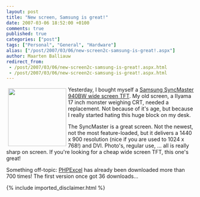 ```yaml
---
layout: post
title: "New screen, Samsung is great!"
date: 2007-03-06 18:52:00 +0100
comments: true
published: true
categories: ["post"]
tags: ["Personal", "General", "Hardware"]
alias: ["/post/2007/03/06/new-screen2c-samsung-is-great!.aspx"]
author: Maarten Balliauw
redirect_from:
 - /post/2007/03/06/new-screen2c-samsung-is-great!.aspx.html
 - /post/2007/03/06/new-screen2c-samsung-is-great!.aspx.html
---
```

<p><a href="/images/WindowsLiveWriter/NewscreenSamsungisgreat_A37B/samsungsyncmaster940bw%5B5%5D.jpg" mce_href="/images/WindowsLiveWriter/NewscreenSamsungisgreat_A37B/samsungsyncmaster940bw%5B5%5D.jpg" atomicselection="true"><img src="/images/WindowsLiveWriter/NewscreenSamsungisgreat_A37B/samsungsyncmaster940bw_thumb%5B5%5D.jpg" style="border: 0px none ; margin: 5px;" mce_src="/images/WindowsLiveWriter/NewscreenSamsungisgreat_A37B/samsungsyncmaster940bw_thumb%5B5%5D.jpg" align="left" border="0" height="155" width="155"></a> Yesterday, I bought myself a <a href="http://www.samsung.com/ca/products/monitor/lcd_digital/ls19hawkbqxaa.asp?page=Specifications" mce_href="http://www.samsung.com/ca/products/monitor/lcd_digital/ls19hawkbqxaa.asp?page=Specifications">Samsung SyncMaster 940BW wide screen TFT</a>. My old screen, a IIyama 17 inch monster weighing CRT, needed a replacement. Not because of it's age, but because I really started hating this huge block on my desk. </p><p>The SyncMaster is a great screen. Not the newest, not the most feature-loaded, but it delivers a 1440 x 900 resolution (nice if you are used to 1024 x 768!) and DVI. Photo's, regular use, ... all is really sharp on screen. If you're looking for a cheap wide screen TFT, this one's great! </p><p>Something off-topic: <a href="http://www.codeplex.com/PHPExcel" mce_href="http://www.codeplex.com/PHPExcel">PHPExcel</a> has already been downloaded more than 700 times! The first version once got 36 downloads... </p>
{% include imported_disclaimer.html %}
